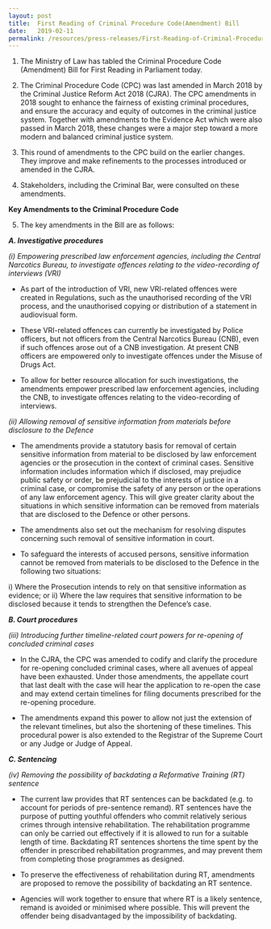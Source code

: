 ```yaml
---
layout: post
title:  First Reading of Criminal Procedure Code(Amendment) Bill
date:   2019-02-11
permalink: /resources/press-releases/First-Reading-of-Criminal-Procedure-Code-Amendment-Bill
---
```


1.    The Ministry of Law has tabled the Criminal Procedure Code (Amendment) Bill for First Reading in Parliament today.  
 
2.    The Criminal Procedure Code (CPC) was last amended in March 2018 by the Criminal Justice Reform Act 2018 (CJRA). The CPC amendments in 2018 sought to enhance the fairness of existing criminal procedures, and ensure the accuracy and equity of outcomes in the criminal justice system. Together with amendments to the Evidence Act which were also passed in March 2018, these changes were a major step toward a more modern and balanced criminal justice system.  
 
3.    This round of amendments to the CPC build on the earlier changes. They improve and make refinements to the processes introduced or amended in the CJRA.  
 
4.    Stakeholders, including the Criminal Bar, were consulted on these amendments.


  **Key Amendments to the Criminal Procedure Code**

5.    The key amendments in the Bill are as follows:

 ***A. Investigative procedures***


*(i)     Empowering prescribed law enforcement agencies, including the Central Narcotics Bureau, to investigate offences relating to the video-recording of interviews (VRI)*

* As part of the introduction of VRI, new VRI-related offences were created in Regulations, such as the unauthorised recording of the VRI process, and the unauthorised copying or distribution of a statement in audiovisual form. 


* These VRI-related offences can currently be investigated by Police officers, but not officers from the Central Narcotics Bureau (CNB), even if such offences arose out of a CNB investigation. At present CNB officers are empowered only to investigate offences under the Misuse of Drugs Act. 

* To allow for better resource allocation for such investigations, the amendments empower prescribed law enforcement agencies, including the CNB, to investigate offences relating to the video-recording of interviews.

*(ii)     Allowing removal of sensitive information from materials before disclosure to the Defence*

* The amendments provide a statutory basis for removal of certain sensitive information from material to be disclosed by law enforcement agencies or the prosecution in the context of criminal cases. Sensitive information includes information which if disclosed, may prejudice public safety or order, be prejudicial to the interests of justice in a criminal case, or compromise the safety of any person or the operations of any law enforcement agency. This will give greater clarity about the situations in which sensitive information can be removed from materials that are disclosed to the Defence or other persons.

* The amendments also set out the mechanism for resolving disputes concerning such removal of sensitive information in court.   

* To safeguard the interests of accused persons, sensitive information cannot be removed from materials to be disclosed to the Defence in the following two situations:

i)    Where the Prosecution intends to rely on that sensitive information as evidence; or
ii)    Where the law requires that sensitive information to be disclosed because it tends to strengthen the Defence’s case.

***B. Court procedures***

*(iii)    Introducing further timeline-related court powers for re-opening of concluded criminal cases*

* In the CJRA, the CPC was amended to codify and clarify the procedure for re-opening concluded criminal cases, where all avenues of appeal have been exhausted. Under those amendments, the appellate court that last dealt with the case will hear the application to re-open the case and may extend certain timelines for filing documents prescribed for the re-opening procedure.

* The amendments expand this power to allow not just the extension of the relevant timelines, but also the shortening of these timelines. This procedural power is also extended to the Registrar of the Supreme Court or any Judge or Judge of Appeal.

***C. Sentencing***

*(iv) Removing the possibility of backdating a Reformative Training (RT) sentence*

* The current law provides that RT sentences can be backdated (e.g. to account for periods of pre-sentence remand). RT sentences have the purpose of putting youthful offenders who commit relatively serious crimes through intensive rehabilitation. The rehabilitation programme can only be carried out effectively if it is allowed to run for a suitable length of time. Backdating RT sentences shortens the time spent by the offender in prescribed rehabilitation programmes, and may prevent them from completing those programmes as designed.   

* To preserve the effectiveness of rehabilitation during RT, amendments are proposed to remove the possibility of backdating an RT sentence.

* Agencies will work together to ensure that where RT is a likely sentence, remand is avoided or minimised where possible. This will prevent the offender being disadvantaged by the impossibility of backdating.



















